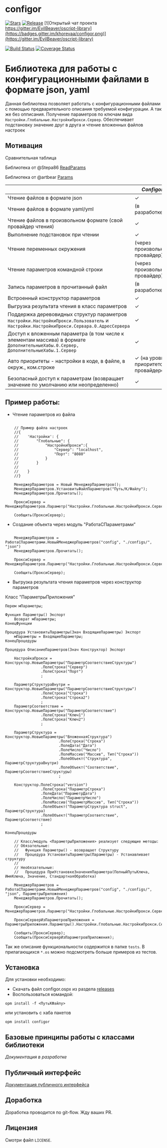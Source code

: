 # configor

[![Stars](https://img.shields.io/github/stars/khorevaa/configor.svg?label=Github%20%E2%98%85&a)](https://github.com/khorevaa/configor/stargazers)
[![Release](https://img.shields.io/github/tag/khorevaa/configor.svg?label=Last%20release&a)](https://github.com/khorevaa/configor/releases)
[![Открытый чат проекта https://gitter.im/EvilBeaver/oscript-library](https://badges.gitter.im/khorevaa/configor.png)](https://gitter.im/EvilBeaver/oscript-library)

[![Build Status](https://travis-ci.org/khorevaa/configor.svg?branch=master)](https://travis-ci.org/khorevaa/configor)
[![Coverage Status](https://coveralls.io/repos/github/khorevaa/configor/badge.svg?branch=master)](https://coveralls.io/github/khorevaa/configor?branch=master)

# Библиотека для работы с конфигурационными файлами в формате json, yaml

Данная библиотека позволяет работать с конфигурационными файлами с помощью предварительного описания требуемой конфигурации.
А так же без опписания. Получение параметров по ключам вида `Настройки.Глобальные.НастройкиПрокси.Сервер`.
Обеспечивает подстановку значение друг в друга и чтение вложенных файлов настроек

## Мотивация

Сравнительная таблица

Библиотека от @Stepa86 [ReadParams](https://github.com/Stepa86/ReadParams)

Библиотека от @artbear [Params](https://github.com/artbear/params)


|                                                                                                                                          | *Configor*                            | ReadParams | Params |
|------------------------------------------------------------------------------------------------------------------------------------------|---------------------------------------|------------|--------|
| Чтение файлов в формате json                                                                                                             | ✓                                     | ✓          | ✓      |
| Чтение файлов в формате yaml/yml                                                                                                         | (в разработке)                        |            |        |
| Чтение файлов в произвольном формате (свой провайдер чтения)                                                                             | ✓                                     |            |        |
| Выполнение подстановок при чтении                                                                                                        | ✓                                     | ✓          | ✓      |
| Чтение переменных окружения                                                                                                              | (через произвольный провайдер)        | ✓          | ✓      |
| Чтение параметров командной строки                                                                                                       | (через произвольный провайдер)        |            | ✓      |
| Запись параметров в прочитанный файл                                                                                                     | (в разработке)                        |            |        |
| Встроенный конструктор параметров               | ✓                        |            |        |
| Выгрузка результата чтения в класс параметров                                                                                            | ✓                                     |            |        |
| Поддержка деревовидных структур параметров `Настройки.НастройкиПрокси.Пользователь` и `Настройки.НастройкиПрокси.Сервара.0.АдресСервера` | ✓                                     |            |        |
| Доступ к вложенным параметра (в том числе к элементам массива) в формате `ДополнительныеХабы.0.Сервер, ДополнительныеХабы.1.Сервер`      | ✓                                     |            |        |
| Авто приоритеты - настройки в коде, в файле, в окруж., ком.строке                                                                        | ✓ (на уровне приоритетов провайдеров) |            | ✓      |
| Безопасный доступ к параметрам (возвращает значение по умолчанию или неопределенно)                                                      | ✓                                     | ✓          | ✓      |

## Пример работы:

* Чтение параметров из файла
```bsl

    // Пример файла настроек
    //{
    //    'Настройки': {
    //        "Глобальные": {
    //            "НастройкиПрокси":{
    //                "Сервер": "localhost",
    //                "Порт": "8080"
    //            }
    //        }
    //
    //    }
    //}

    МенеджерПараметров = Новый МенеджерПараметров();
	МенеджерПараметров.УстановитьФайлПараметров("Путь/К/Файлу");
	МенеджерПараметров.Прочитать();

    ПроксиСервер = МенеджерПараметров.Параметр("Настройки.Глобальные.НастройкиПрокси.Сервер")

    Сообщить(ПроксиСервер);

```

* Создание объекта через модуль "РаботаСПараметрами"
```bsl

    МенеджерПараметров = РаботаСПараметрами.НовыйМенеджерПараметров("config", "./configs/", "json")
    МенеджерПараметров.Прочитать();

    ПроксиСервер = МенеджерПараметров.Параметр("Настройки.Глобальные.НастройкиПрокси.Сервер")

    Сообщить(ПроксиСервер);

```

* Выгрузка результата чтения параметров через конструктор параметров

Класс "ПараметрыПриложения"
```bsl
Перем мПараметры;

Функция Параметры() Экспорт
	Возврат мПараметры;
КонецФункции

Процедура УстановитьПараметры(Знач ВходящиеПараметры) Экспорт
	мПараметры = ВходящиеПараметры;
КонецПроцедуры

Процедура ОписаниеПараметров(Знач Конструктор) Экспорт
	
	НастройкаПрокси = Конструктор.НовыеПараметры("ПараметрСоответствиеСтруктуры")
				.ПолеСтрока("Сервер")
				.ПолеСтрока("Порт")
				;
	
	ПараметрСтруктураВнутри = Конструктор.НовыеПараметры("ПараметрСоответствиеСтруктуры")
				.ПолеСтрока("Строка")
				.ПолеСтрока("Строка2")
				;
	ПараметрСоответствие = Конструктор.НовыеПараметры("ПараметрСоответствие")
				.ПолеСтрока("Ключ1")
				.ПолеСтрока("Ключ2")
				;
	
	ПараметрСтруктура = Конструктор.НовыеПараметры("ВложеннаяСтруктура")
						.ПолеСтрока("Строка")
						.ПолеДата("Дата")
						.ПолеЧисло("Число")
						.ПолеМассив("Массив", Тип("Строка"))
						.ПолеОбъект("Структура", ПараметрСтруктураВнутри)
						.ПолеОбъект("Соответствие", ПараметрСоответствиеСтруктуры)
						;
	
	Конструктор.ПолеСтрока("version")
				.ПолеСтрока("ПараметрСтрока")
				.ПолеДата("ПараметрДата")
				.ПолеЧисло("ПараметрЧисло")
				.ПолеМассив("ПараметрМассив", Тип("Строка"))
				.ПолеОбъект("ПараметрСтруктура struct", ПараметрСтруктура)
				.ПолеОбъект("ПараметрСоответствие", ПараметрСоответствие)
				;

КонецПроцедуры

```
```bsl
    // Класс/модуль <ПараметрыПриложения> реализует следующие методы:
    // Обязательные:
    //   Функция Параметры() - возвращает Структуру
    //   Процедура УстановитьПараметры(Параметры) - Устанавливает структуру
    //
    // Необязательные:
    //   Процедура ПриУстановкеЗначенияПараметра(ПолныйПутьКлюча, ИмяКлюча, Значение, СтандартнаяОбработка)

    МенеджерПараметров = РаботаСПараметрами.НовыйМенеджерПараметров("config", "./configs/", "json", ПараметрыПриложения)
    МенеджерПараметров.Прочитать();

    ПроксиСервер = МенеджерПараметров.Параметр("Настройки.Глобальные.НастройкиПрокси.Сервер")

    ПроксиСерверИзПараметровПриложения = ПараметрыПриложения.Параметры().Настройки.Глобальные.НастройкиПрокси.Сервер;

    Сообщить(ПроксиСервер);
    Сообщить(ПроксиСерверИзПараметровПриложения);

```

Так же описание функциональности содержится в папке `tests`. В прилагающихся `*.os` можно подсмотреть больше примеров из тестов.

## Установка

Для установки необходимо:
* Скачать файл configor.ospx из раздела [releases](https://github.com/khorevaa/configor/releases)
* Воспользоваться командой:

```
opm install -f <ПутьКФайлу>
```
или установить с хаба пакетов

```
opm install configor
```
## Базовые принципы работы с классами библиотеки

*Документация в разработке*

## Публичный интерфейс

[Документация публичного интерфейса](docs/README.md)
## Доработка

Доработка проводится по git-flow. Жду ваших PR.

## Лицензия

Смотри файл `LICENSE`.